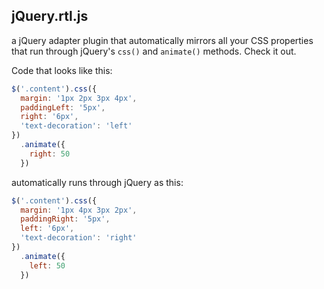 jQuery.rtl.js
------------
a jQuery adapter plugin that automatically mirrors all your CSS properties that run through jQuery's `css()` and `animate()` methods. Check it out.


Code that looks like this:

```js
$('.content').css({
  margin: '1px 2px 3px 4px',
  paddingLeft: '5px',
  right: '6px',
  'text-decoration': 'left'
})
  .animate({
    right: 50
  })
```

automatically runs through jQuery as this:

``` js
$('.content').css({
  margin: '1px 4px 3px 2px',
  paddingRight: '5px',
  left: '6px',
  'text-decoration': 'right'
})
  .animate({
    left: 50
  })
```